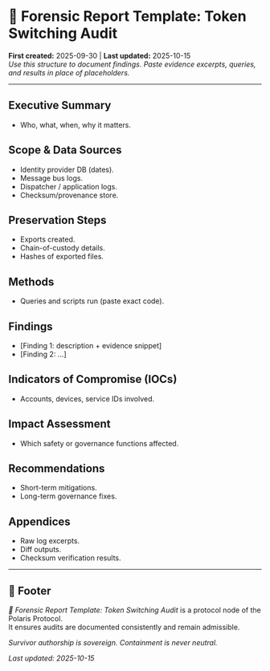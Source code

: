 # 📑 Forensic Report Template: Token Switching Audit  
**First created:** 2025-09-30 | **Last updated:** 2025-10-15  
*Use this structure to document findings. Paste evidence excerpts, queries, and results in place of placeholders.*  

---

## Executive Summary  
- Who, what, when, why it matters.  

## Scope & Data Sources  
- Identity provider DB (dates).  
- Message bus logs.  
- Dispatcher / application logs.  
- Checksum/provenance store.  

## Preservation Steps  
- Exports created.  
- Chain-of-custody details.  
- Hashes of exported files.  

## Methods  
- Queries and scripts run (paste exact code).  

## Findings  
- [Finding 1: description + evidence snippet]  
- [Finding 2: …]  

## Indicators of Compromise (IOCs)  
- Accounts, devices, service IDs involved.  

## Impact Assessment  
- Which safety or governance functions affected.  

## Recommendations  
- Short-term mitigations.  
- Long-term governance fixes.  

## Appendices  
- Raw log excerpts.  
- Diff outputs.  
- Checksum verification results.  

---

## 🏮 Footer  

*📑 Forensic Report Template: Token Switching Audit* is a protocol node of the Polaris Protocol.  
It ensures audits are documented consistently and remain admissible.  

*Survivor authorship is sovereign. Containment is never neutral.*  

_Last updated: 2025-10-15_  
